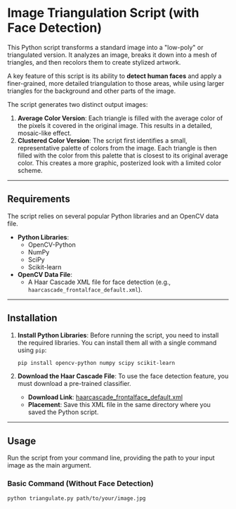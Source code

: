 # Image Triangulation Script (with Face Detection)

This Python script transforms a standard image into a "low-poly" or triangulated version. It analyzes an image, breaks it down into a mesh of triangles, and then recolors them to create stylized artwork.

A key feature of this script is its ability to **detect human faces** and apply a finer-grained, more detailed triangulation to those areas, while using larger triangles for the background and other parts of the image.

The script generates two distinct output images:

1.  **Average Color Version**: Each triangle is filled with the average color of the pixels it covered in the original image. This results in a detailed, mosaic-like effect.
2.  **Clustered Color Version**: The script first identifies a small, representative palette of colors from the image. Each triangle is then filled with the color from this palette that is closest to its original average color. This creates a more graphic, posterized look with a limited color scheme.

---

## Requirements

The script relies on several popular Python libraries and an OpenCV data file.

* **Python Libraries**:
    * OpenCV-Python
    * NumPy
    * SciPy
    * Scikit-learn
* **OpenCV Data File**:
    * A Haar Cascade XML file for face detection (e.g., `haarcascade_frontalface_default.xml`).

---

## Installation

1.  **Install Python Libraries**: Before running the script, you need to install the required libraries. You can install them all with a single command using `pip`:
    ```bash
    pip install opencv-python numpy scipy scikit-learn
    ```

2.  **Download the Haar Cascade File**: To use the face detection feature, you must download a pre-trained classifier.
    * **Download Link**: [haarcascade_frontalface_default.xml](https://raw.githubusercontent.com/opencv/opencv/master/data/haarcascades/haarcascade_frontalface_default.xml)
    * **Placement**: Save this XML file in the same directory where you saved the Python script.

---

## Usage

Run the script from your command line, providing the path to your input image as the main argument.

### Basic Command (Without Face Detection)

```bash
python triangulate.py path/to/your/image.jpg
